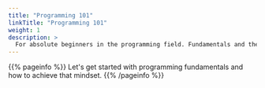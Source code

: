 ```yaml
---
title: "Programming 101"
linkTitle: "Programming 101"
weight: 1
description: >
  For absolute beginners in the programming field. Fundamentals and the mindset.
---
```


{{% pageinfo %}}
Let's get started with programming fundamentals and how to achieve that mindset. 
{{% /pageinfo %}}